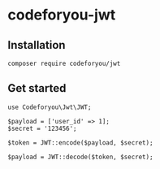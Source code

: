 # codeforyou-jwt


## Installation

```
composer require codeforyou/jwt
```

## Get started


```
use Codeforyou\Jwt\JWT;

$payload = ['user_id' => 1];
$secret = '123456';

$token = JWT::encode($payload, $secret);

$payload = JWT::decode($token, $secret);
```
